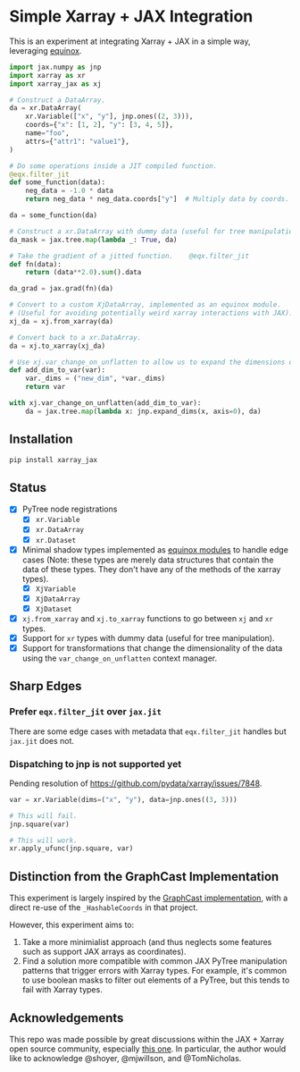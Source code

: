 # Simple Xarray + JAX Integration

This is an experiment at integrating Xarray + JAX in a simple way, leveraging [equinox](https://github.com/patrick-kidger/equinox).

``` python
import jax.numpy as jnp
import xarray as xr
import xarray_jax as xj

# Construct a DataArray.
da = xr.DataArray(
    xr.Variable(["x", "y"], jnp.ones((2, 3))),
    coords={"x": [1, 2], "y": [3, 4, 5]},
    name="foo",
    attrs={"attr1": "value1"},
)

# Do some operations inside a JIT compiled function.
@eqx.filter_jit
def some_function(data):
    neg_data = -1.0 * data
    return neg_data * neg_data.coords["y"]  # Multiply data by coords.

da = some_function(da)

# Construct a xr.DataArray with dummy data (useful for tree manipulation).
da_mask = jax.tree.map(lambda _: True, da)

# Take the gradient of a jitted function.    @eqx.filter_jit
def fn(data):
    return (data**2.0).sum().data

da_grad = jax.grad(fn)(da)

# Convert to a custom XjDataArray, implemented as an equinox module.
# (Useful for avoiding potentially weird xarray interactions with JAX).
xj_da = xj.from_xarray(da)

# Convert back to a xr.DataArray.
da = xj.to_xarray(xj_da)

# Use xj.var_change_on_unflatten to allow us to expand the dimensions of the DataArray.
def add_dim_to_var(var):
    var._dims = ("new_dim", *var._dims)
    return var

with xj.var_change_on_unflatten(add_dim_to_var):
    da = jax.tree.map(lambda x: jnp.expand_dims(x, axis=0), da)
```
## Installation
```bash
pip install xarray_jax
```

## Status
- [x] PyTree node registrations
  - [x] `xr.Variable`
  - [x] `xr.DataArray`
  - [x] `xr.Dataset`
- [x] Minimal shadow types implemented as [equinox modules](https://github.com/patrick-kidger/equinox) to handle edge cases (Note: these types are merely data structures that contain the data of these types. They don't have any of the methods of the xarray types).
  - [x] `XjVariable`
  - [x] `XjDataArray`
  - [x] `XjDataset`
- [x] `xj.from_xarray` and `xj.to_xarray` functions to go between `xj` and `xr` types.
- [x] Support for `xr` types with dummy data (useful for tree manipulation).
- [x] Support for transformations that change the dimensionality of the data using the `var_change_on_unflatten` context manager.

## Sharp Edges

### Prefer `eqx.filter_jit` over `jax.jit`
There are some edge cases with metadata that `eqx.filter_jit` handles but `jax.jit` does not.

### Dispatching to jnp is not supported yet
Pending resolution of https://github.com/pydata/xarray/issues/7848.
``` python
var = xr.Variable(dims=("x", "y"), data=jnp.ones((3, 3)))

# This will fail.
jnp.square(var)

# This will work.
xr.apply_ufunc(jnp.square, var)
```


## Distinction from the GraphCast Implementation
This experiment is largely inspired by the [GraphCast implementation](https://github.com/google-deepmind/graphcast/blob/main/graphcast/xarray_jax.py), with a direct re-use of the `_HashableCoords` in that project.

However, this experiment aims to:
1. Take a more minimialist approach (and thus neglects some features such as support JAX arrays as coordinates).
2. Find a solution more compatible with common JAX PyTree manipulation patterns that trigger errors with Xarray types. For example, it's common to use boolean masks to filter out elements of a PyTree, but this tends to fail with Xarray types.

## Acknowledgements
This repo was made possible by great discussions within the JAX + Xarray open source community, especially [this one](https://github.com/pydata/xarray/discussions/8164). In particular, the author would like to acknowledge @shoyer, @mjwillson, and @TomNicholas.
